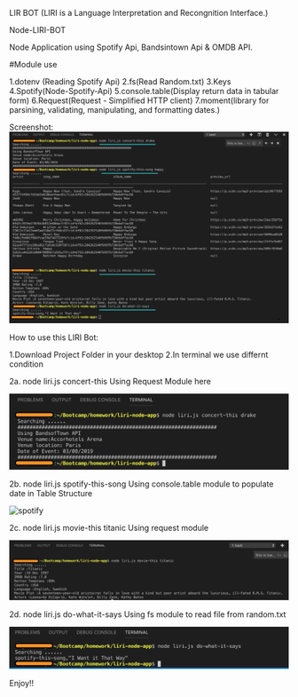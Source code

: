 LIR BOT (LIRI is a Language Interpretation and Recongnition Interface.)

Node-LIRI-BOT

Node Application using Spotify Api, Bandsintown Api & OMDB API.

#Module use

  1.dotenv (Reading Spotify Api)
  2.fs(Read Random.txt)
  3.Keys
  4.Spotify(Node-Spotify-Api)
  5.console.table(Display return data in tabular form)
  6.Request(Request - Simplified HTTP client)
  7.moment(library for parsining, validating, manipulating, and formatting dates.)
  
Screenshot:
![Screen](/screenshots/Screenshot.png)

How to use this LIRI Bot:

  1.Download Project Folder in your desktop
  2.In terminal we use differnt condition

2a. node liri.js concert-this Using Request Module here

![concert](/screenshots/concert-this.png)

2b. node liri.js spotify-this-song Using console.table module to populate date in Table Structure 

![spotify](/screenshot/spotify-this-song.png)

2c. node liri.js movie-this titanic Using request module 

![movie](/screenshots/movie-this.png)

2d. node liri.js do-what-it-says Using fs module to read file from random.txt 

![whatitsays](/screenshots/do-what-it-says.png)

Enjoy!!




